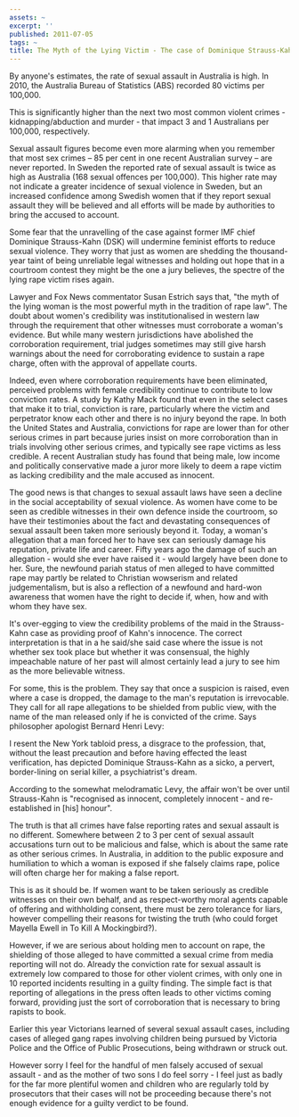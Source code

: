```yaml
---
assets: ~
excerpt: ''
published: 2011-07-05
tags: ~
title: The Myth of the Lying Victim - The case of Dominique Strauss-Kahn
---
```

By anyone's estimates, the rate of sexual assault in Australia is high. In 2010, the Australia Bureau of Statistics (ABS) recorded 80 victims per 100,000.

This is significantly higher than the next two most common violent crimes - kidnapping/abduction and murder - that impact 3 and 1 Australians per 100,000, respectively.

Sexual assault figures become even more alarming when you remember that most sex crimes – 85 per cent in one recent Australian survey – are never reported. In Sweden the reported rate of sexual assault is twice as high as Australia (168 sexual offences per 100,000). This higher rate may not indicate a greater incidence of sexual violence in Sweden, but an increased confidence among Swedish women that if they report sexual assault they will be believed and all efforts will be made by authorities to bring the accused to account.

Some fear that the unravelling of the case against former IMF chief Dominique Strauss-Kahn (DSK) will undermine feminist efforts to reduce sexual violence. They worry that just as women are shedding the thousand-year taint of being unreliable legal witnesses and holding out hope that in a courtroom contest they might be the one a jury believes, the spectre of the lying rape victim rises again.

Lawyer and Fox News commentator Susan Estrich says that, "the myth of the lying woman is the most powerful myth in the tradition of rape law". The doubt about women's credibility was institutionalised in western law through the requirement that other witnesses must corroborate a woman's evidence. But while many western jurisdictions have abolished the corroboration requirement, trial judges sometimes may still give harsh warnings about the need for corroborating evidence to sustain a rape charge, often with the approval of appellate courts.

Indeed, even where corroboration requirements have been eliminated, perceived problems with female credibility continue to contribute to low conviction rates. A study by Kathy Mack found that even in the select cases that make it to trial, conviction is rare, particularly where the victim and perpetrator know each other and there is no injury beyond the rape. In both the United States and Australia, convictions for rape are lower than for other serious crimes in part because juries insist on more corroboration than in trials involving other serious crimes, and typically see rape victims as less credible. A recent Australian study has found that being male, low income and politically conservative made a juror more likely to deem a rape victim as lacking credibility and the male accused as innocent.

The good news is that changes to sexual assault laws have seen a decline in the social acceptability of sexual violence. As women have come to be seen as credible witnesses in their own defence inside the courtroom, so have their testimonies about the fact and devastating consequences of sexual assault been taken more seriously beyond it. Today, a woman's allegation that a man forced her to have sex can seriously damage his reputation, private life and career. Fifty years ago the damage of such an allegation - would she ever have raised it - would largely have been done to her. Sure, the newfound pariah status of men alleged to have committed rape may partly be related to Christian wowserism and related judgementalism, but is also a reflection of a newfound and hard-won awareness that women have the right to decide if, when, how and with whom they have sex.

It's over-egging to view the credibility problems of the maid in the Strauss-Kahn case as providing proof of Kahn's innocence. The correct interpretation is that in a he said/she said case where the issue is not whether sex took place but whether it was consensual, the highly impeachable nature of her past will almost certainly lead a jury to see him as the more believable witness.

For some, this is the problem. They say that once a suspicion is raised, even where a case is dropped, the damage to the man's reputation is irrevocable. They call for all rape allegations to be shielded from public view, with the name of the man released only if he is convicted of the crime. Says philosopher apologist Bernard Henri Levy:

I resent the New York tabloid press, a disgrace to the profession, that, without the least precaution and before having effected the least verification, has depicted Dominique Strauss-Kahn as a sicko, a pervert, border-lining on serial killer, a psychiatrist's dream.

According to the somewhat melodramatic Levy, the affair won't be over until Strauss-Kahn is "recognised as innocent, completely innocent - and re-established in [his] honour".

The truth is that all crimes have false reporting rates and sexual assault is no different. Somewhere between 2 to 3 per cent of sexual assault accusations turn out to be malicious and false, which is about the same rate as other serious crimes. In Australia, in addition to the public exposure and humiliation to which a woman is exposed if she falsely claims rape, police will often charge her for making a false report.

This is as it should be. If women want to be taken seriously as credible witnesses on their own behalf, and as respect-worthy moral agents capable of offering and withholding consent, there must be zero tolerance for liars, however compelling their reasons for twisting the truth (who could forget Mayella Ewell in To Kill A Mockingbird?).

However, if we are serious about holding men to account on rape, the shielding of those alleged to have committed a sexual crime from media reporting will not do. Already the conviction rate for sexual assault is extremely low compared to those for other violent crimes, with only one in 10 reported incidents resulting in a guilty finding. The simple fact is that reporting of allegations in the press often leads to other victims coming forward, providing just the sort of corroboration that is necessary to bring rapists to book.

Earlier this year Victorians learned of several sexual assault cases, including cases of alleged gang rapes involving children being pursued by Victoria Police and the Office of Public Prosecutions, being withdrawn or struck out.

However sorry I feel for the handful of men falsely accused of sexual assault - and as the mother of two sons I do feel sorry - I feel just as badly for the far more plentiful women and children who are regularly told by prosecutors that their cases will not be proceeding because there's not enough evidence for a guilty verdict to be found.
